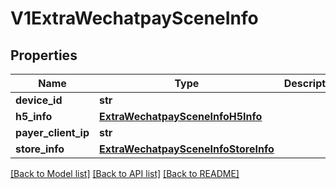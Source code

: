 # V1ExtraWechatpaySceneInfo

## Properties
Name | Type | Description | Notes
------------ | ------------- | ------------- | -------------
**device_id** | **str** |  | [optional] 
**h5_info** | [**ExtraWechatpaySceneInfoH5Info**](ExtraWechatpaySceneInfoH5Info.md) |  | [optional] 
**payer_client_ip** | **str** |  | [optional] 
**store_info** | [**ExtraWechatpaySceneInfoStoreInfo**](ExtraWechatpaySceneInfoStoreInfo.md) |  | [optional] 

[[Back to Model list]](../README.md#documentation-for-models) [[Back to API list]](../README.md#documentation-for-api-endpoints) [[Back to README]](../README.md)


